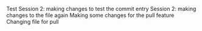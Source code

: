 Test
Session 2: making changes to test the commit entry
Session 2: making changes to the file again
Making some changes for the pull feature
Changing file for pull
